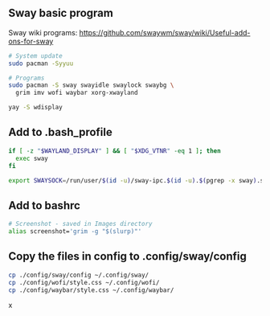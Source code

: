 ## Sway basic program
Sway wiki programs: https://github.com/swaywm/sway/wiki/Useful-add-ons-for-sway

```bash
# System update
sudo pacman -Syyuu

# Programs
sudo pacman -S sway swayidle swaylock swaybg \
  grim imv wofi waybar xorg-xwayland

yay -S wdisplay
```

## Add to .bash_profile
```bash
if [ -z "$WAYLAND_DISPLAY" ] && [ "$XDG_VTNR" -eq 1 ]; then
  exec sway
fi

export SWAYSOCK=/run/user/$(id -u)/sway-ipc.$(id -u).$(pgrep -x sway).sock
```

## Add to bashrc
```bash
# Screenshot - saved in Images directory
alias screenshot='grim -g "$(slurp)"'
```

## Copy the files in config to .config/sway/config
```bash
cp ./config/sway/config ~/.config/sway/
cp ./config/wofi/style.css ~/.config/wofi/
cp ./config/waybar/style.css ~/.config/waybar/
```
x
